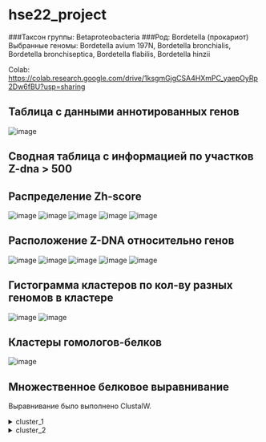 # hse22_project
###Таксон группы: Betaproteobacteria
###Род: Bordetella (прокариот)
Выбранные геномы:
Bordetella avium 197N,
Bordetella bronchialis,
Bordetella bronchiseptica,
Bordetella flabilis,
Bordetella hinzii

Colab: https://colab.research.google.com/drive/1ksgmGjgCSA4HXmPC_yaepOyRp2Dw6fBU?usp=sharing
## Таблица с данными аннотированных генов
![image](https://user-images.githubusercontent.com/55449081/173464410-c0f2b94b-4b26-4b6b-9d1c-0b1208014822.png)

## Сводная таблица с информацией по участков Z-dna > 500

## Распределение Zh-score
![image](https://user-images.githubusercontent.com/55449081/173464463-411123a9-2dc4-45e1-beef-40828097fc8e.png)
![image](https://user-images.githubusercontent.com/55449081/173464477-06962e0c-e13b-43b1-9651-0f25a001f9ed.png)
![image](https://user-images.githubusercontent.com/55449081/173464496-a63ee966-5b25-4d03-ac69-f2c3162ddffd.png)
![image](https://user-images.githubusercontent.com/55449081/173464505-79c8032c-61a1-44e9-a7a1-275397b1f927.png)
![image](https://user-images.githubusercontent.com/55449081/173464512-12dbcf2f-e085-4a6f-9ef5-b1453e63d506.png)

## Расположение Z-DNA относительно генов
![image](https://user-images.githubusercontent.com/55449081/173464642-38e4cbb8-ec3e-4694-b7f7-0edc8b50724e.png)
![image](https://user-images.githubusercontent.com/55449081/173464656-14d2a9fb-bc81-4b2e-9c58-7c7777f3d97e.png)
![image](https://user-images.githubusercontent.com/55449081/173464661-1f59b1db-e247-402e-9360-fb768b76f233.png)
![image](https://user-images.githubusercontent.com/55449081/173464669-4c7e2333-f36b-4d5c-a963-8af6b538dff7.png)
![image](https://user-images.githubusercontent.com/55449081/173464675-af671567-45ed-4eb8-a2b7-4f9cea5d1d94.png)

## Гистограмма кластеров по кол-ву разных геномов в кластере
![image](https://user-images.githubusercontent.com/55449081/173464760-b8c33aa2-3e93-4546-8a0b-afd4d7614311.png)
![image](https://user-images.githubusercontent.com/55449081/173464766-47672324-19eb-4434-a193-1a2895e1423a.png)

## Кластеры гомологов-белков
![image](https://user-images.githubusercontent.com/55449081/173464944-34619e70-0d8d-42ed-be17-a825a7e49f2b.png)

## Множественное белковое выравнивание

Выравнивание было выполнено ClustalW.


<details>
  <summary>cluster_1</summary>
    
  ```  
CLUSTAL 2.1 multiple sequence alignment


WP_012416019.1      MPHYRSRTSTHGRNMAGARALWRATGMKDGDFGKPIIAVVNSFTQFVPGHVHLKDLGALV
WP_029578004.1      MPHYRSRTSTHGRNMAGARALWRATGMKDGDFGKPIIAVVNSFTQFVPGHVHLKDLGALV
WP_033451559.1      MPHYRSRTSTHGRNMAGARALWRATGMKDGDFGKPIIAVVNSFTQFVPGHVHLRDLGALV
WP_066653281.1      MPQYRSRTSTHGRNMAGARALWRATGMKDGDFGKPIIAVVNSFTQFVPGHVHLRDLGALV
WP_066343688.1      MPQYRSRTSTHGRNMAGARALWRATGMKDGDFGKPIVAVVNSFTQFVPGHVHLRDLGALV
                    **:*********************************:****************:******

WP_012416019.1      ASQIEAAGGVAKEFNTIAVDDGIAMGHGGMLYSLPSRELIADSVEYMVNAHCADAMVCIS
WP_029578004.1      AGQIEAAGGVAKEFNTIAVDDGIAMGHGGMLYSLPSRELIADSVEYMVNAHCADAMVCIS
WP_033451559.1      ASEIEAAGGVAKEFNTIAVDDGIAMGHGGMLYSLPSRELIADSVEYMVNAHCADAMVCIS
WP_066653281.1      AGEIEAAGGIAKEFNTIAVDDGIAMGHDGMLYSLPSRELIADSVEYMVNAHCADAMVCIS
WP_066343688.1      AREIEAAGAIAKEFNTIAVDDGIAMGHDGMLYSLPSRELIADSVEYMVNAHCADAMVCIS
                    * :*****.:*****************.********************************

WP_012416019.1      NCDKITPGMLMAAMRLNIPVVFVSGGPMEAGKVVSPTDGKVI-KLDLVDAMIKAADPNVS
WP_029578004.1      NCDKITPGMLMAAMRLNIPVVFVSGGPMEAGKVISPTDGKVIAKLDLVDAMIKAADPNVS
WP_033451559.1      NCDKITPGMLMAAMRLNIPVVFVSGGPMEAGKITSPVDGKVIAKLDLVDAMIKAADPNVS
WP_066653281.1      NCDKITPGMLMAAMRLNIPVVFVSGGPMEAGKIKSPTDGKVLAKIDLIDAMIKAADPAMS
WP_066343688.1      NCDKITPGMLMAAMRLNIPVVFVSGGPMEAGKIKSPTDGKVLAKIDLIDAMIKAADPKMS
                    ********************************: **.****: *:**:********* :*

WP_012416019.1      DAEAEQVERSACPTCGSCSGMFTANSMNCLTEAIGLALPGNGTIVATHAWRRGLFEQAGR
WP_029578004.1      DAEAEQVERSACPTCGSCSGMFTANSMNCLTEAIGLALPGNGTIVATHAWRRGLFEQAGR
WP_033451559.1      DAEAEEVERSACPTCGSCSGMFTANSMNCLTEAIGLALPGNGTIVATHAWRKGLFEQAGR
WP_066653281.1      DADVAEYERSACPTCGSCSGMFTANSMNCLTEALGLALPGNGTIVATHAWRKGLFEQAGR
WP_066343688.1      DADVAEYERSACPTCGSCSGMFTANSMNCLTEALGLALPGNGTIVATHAWRKGLFEEAGR
                    **:. : **************************:*****************:****:***

WP_012416019.1      LVVDLCRRYYEQDDASVLPRSIATKAAFENAMSLDVAMGGSTNTVLHLLAAAQEAGVDFT
WP_029578004.1      LIVDLCRRYYEQDDSSVLPRSIATKAAFENAMSLDVAMGGSTNTVLHLLAAAQEAGVDFT
WP_033451559.1      LVVELCRRYYEQDDASVLPRSIATKSAFENAMTLDVAMGGSTNTVLHLLAAAQEAGVDFT
WP_066653281.1      LVVDLCRRYYEQDDASVLPRNIATKAAFQNAMTLDVAMGGSTNTVLHLLAAVQEAGVDFT
WP_066343688.1      LVVELCRRYYEQDDASVLPRNIATKAAFENAMTLDVAMGGSTNTVLHLLAAVQEAGVDFT
                    *:*:**********:*****.****:**:***:******************.********

WP_012416019.1      MADIDRISRKVPCLCKAAPATDKYHIEDVHRAGGILGILGELGRANLLDLSCGNVHSGTL
WP_029578004.1      MADIDRISRKVPCLCKAAPATDKYHIEDVHRAGGILGILGELARADLLDLSCGNVHSGTL
WP_033451559.1      MSDIDRISRRVPCLCKAAPATDKYHIEDVHRAGGILGILGELGRADLLDLSCGNVHSGTL
WP_066653281.1      MADIDRISRRVPCLCKAAPATDKYHIEDVHRAGGVIGILGELARAGLLDLSTGNVHSGTL
WP_066343688.1      MADIDRISRRTPCLCKAAPATDKYHIEDVHRAGGVIGILGELARGGLLDLSVGNVHSGTL
                    *:*******:.***********************::******.*..***** ********

WP_012416019.1      GQAIAQWDVAGGAGEAAQTFYRAAPGGVPTTVAFSQDKTFLTLDLDRKAGCIRSKEHAYS
WP_029578004.1      GKAIAQWDVAGGAGEDAQKFYRAAPGGVPTTVAFSQDKTFLTLDMDRKTGCIRSKENAYS
WP_033451559.1      GEAINQWDINGGAGEAAQKFFRAAPGGIPTTVAFSQDATFLTLDMDRQTGCIRDKAHAYS
WP_066653281.1      GKALEQWDVNGGAGEAAQKFYRAAPGGVPTQVAFSQDQTYLTLDLDRANGCIRDLEHAYS
WP_066343688.1      GKALEKWDIAGGAGEQARKFYRAAPGGVPTQVAFSQDATYLTLDLDRSNGGIRDMAHAYS
                    *:*: :**: ***** *:.*:******:** ****** *:****:**  * **.  :***

WP_012416019.1      QDGGLAVLYGNLAEKGCIVKTAGVDESQWVFTGRARVFESQEDAVEGILGDKVEAGDVVI
WP_029578004.1      KDGGLAVLYGNLAEKGCIVKTAGVDESQWVFTGRARVFESQEDAVEGILGDKVVDGDVVI
WP_033451559.1      QDGGLAVLYGNLAEKGCIVKTAGVDESQWVFTGRARVFESQEDAVEGILGDRVQAGDVVI
WP_066653281.1      KDGGLAVLYGNLAEKGCIVKTAGVDESQLTFQGRARVFESQDQAVEAILADKIVPGDVVV
WP_066343688.1      KDGGLAVLYGNLAEKGCIVKTAGVDESQLVFKGRARVFESQDAAVEAILGDKVVAGDVVV
                    :*************************** .* *********: ***.**.*::  ****:

WP_012416019.1      IRYEGPKGGPGMQEMLYPTSYLKSKGLGKTCALFTDGRFSGGSSGLVIGHASPEAAEGGA
WP_029578004.1      IRYEGPKGGPGMQEMLYPTSYLKSKGLGKTCALFTDGRFSGGSSGLVIGHASPEAAEGGT
WP_033451559.1      IRYEGPKGGPGMQEMLYPTSYLKSKGLGKTCALFTDGRFSGGSSGLVIGHASPEAAEGGT
WP_066653281.1      IRYEGPKGGPGMQEMLYPTSYLKSKGLGKSCALFTDGRFSGGSSGLVIGHASPEAAEQGT
WP_066343688.1      IRYEGPKGGPGMQEMLYPTSYLKSKGLGKSCALFTDGRFSGGSSGLVIGHASPEAAERGA
                    *****************************:*************************** *:

WP_012416019.1      IGLVEDGDVIEIDIPKRRMHLAVDDAELARRRAAMDARGDKAWQPLDRERVVSLALQAYA
WP_029578004.1      IGLVEDGDVIEIDIPNRRMHLAVEDNELARRRAAMEARGEQAWKPVDRQRVVSLALQAYA
WP_033451559.1      IGLVEEGDTIEIDIPNRRIHLAVGDTVLAERRAAMQARGEQAWQPVDRERAVSQALRAYA
WP_066653281.1      IGLVRDGDAIQIDIPNRRIHLEVSATELAARRQEMESRGDRAWKPVDRQRVVSQALQAYA
WP_066343688.1      IGLVRDGDGIHIDIPNRRINLEVSEADLAARRQEMESRGDKAWKPGDRQRVVSQALQAYA
                    ****.:** *.****:**::* *    ** **  *::**::**:* **:*.** **:***

WP_012416019.1      ALATSADRGAVRDLSQIKR-
WP_029578004.1      ALATSADRGAVRDLSQLKR-
WP_033451559.1      ALATSADRGAVRDLSQLKR-
WP_066653281.1      ALATSADRGAVRDVSQLTRR
WP_066343688.1      ALATSADRGAVRDVSQLTRR
                    *************:**:.* 

  ```
</details> 

<details>
  <summary>cluster_2</summary>
    
  ```  
  
 CLUSTAL 2.1 multiple sequence alignment


WP_012418301.1      ------------MTETAN-RRSRLVLGNWKMHGSLAENASLLAALRAADPALHCEIGVCV
WP_142175291.1      ------------MTENAATRRTRLVLGNWKMHGSLAENASLLAALRAADPASHCEIGVCV
WP_003813996.1      ------------MTTAEN--RARLVLGNWKMHGNLAENAALLAELRAADAAAHCEMGVCV
WP_066655442.1      MQGTQSGTRGATASAAQDGARARLVLGNWKMHGSLNDNAALLTALRAGAGAATCEIGVCV
WP_066359364.1      ------------------------------MHGSLAENAALLDALRARAGAGTCQIGVCV
                                                  ***.* :**:**  ***   *  *::****

WP_012418301.1      PFPYLAQASAALSGSAISWGAQDVSAQAKGAFTGEVSASMLKDFGSRWALAGHSERRTLH
WP_142175291.1      PFPYLAQASAELSGSAIGWGAQDVSAQAKGAFTGEVSAAMLKEFGCRWALAGHSERRSLH
WP_003813996.1      PFPYLAQTAAALQGSAIGWGAQDVSAHAKGAYTGEVAAPMLAEFGCRWVLVGHSERRTLH
WP_066655442.1      PFPYLAQVEVLLKGSAVSWGAQDISVHDKGAYTGEVSGAMLNDFGCRWALAGHSERRAMH
WP_066359364.1      PFPYLAQAQALLDGSAVSWGAQDISVHDKGAYTGEVSAAMLKDFGCRWALAGHSERRAMH
                    *******. . *.***:.*****:*.: ***:****:..** :**.**.*.******::*

WP_012418301.1      GETDQEVADKARAALAAGLRPVVCVGESLAEREAGQTLAIIERQLAPVLALGREAVAGMV
WP_142175291.1      GETDQQVADKARAALAAGLVPVVCVGESLAEREAGQTLAIIERQLAPVLALGREAVAGMV
WP_003813996.1      AESDQLVADKARAALEAGLTPVVCVGESLQEREGGNTLGVIERQLEPVLALGRDALVRMV
WP_066655442.1      AESDVLVAEKAKAALAVGLTPVVCVGETLAEREGGNTLGVIERQLEPVLDLGAEALGRMV
WP_066359364.1      GETDELVAQKARTALAAGLTPVVCVGETLAEREGGNTLGVIERQLEPILALGAQSLNHLV
                    .*:*  **:**::** .** *******:* ***.*:**.:***** *:* ** :::  :*

WP_012418301.1      LAYEPVWAIGTGLSATPEQAQEVHAAIRAALAGLGATQVQVLYGGSVKAANAASLFAMAD
WP_142175291.1      LAYEPVWAIGTGLSATPEQAQEVHAAIRAALVKLGAGQIQVLYGGSVKAANAASLFAMAD
WP_003813996.1      LAYEPVWAIGTGRTASPEQAQEVHSAIRVALDGLQASQVRVLYGGSVKGANAASLFAMPD
WP_066655442.1      LAYEPVWAIGTGRTATPEQAQEVHSAIRVALRGLGVPQVRVLYGGSVKAANAATLFAMPD
WP_066359364.1      LAYEPVWAIGTGRTATPEQAQEVHGAIRVALRGLGVPQVRILYGGSVKAANAAELFAMPD
                    ************ :*:********.***.**  * . *:::*******.**** ****.*

WP_012418301.1      IDGALVGGASLVAEEFLRIAAN
WP_142175291.1      IDGALVGGASLVAEEFLRIAAN
WP_003813996.1      IDGGLVGGASLVAEEFLRIAAA
WP_066655442.1      IDGALVGGASLVADEFLRIAAI
WP_066359364.1      IDGALVGGASLVADEFLRIAAI
                    ***.*********:******* 
  
<details>
  <summary>cluster_3</summary>
    
  ```    
  
CLUSTAL 2.1 multiple sequence alignment


WP_012417221.1      MNTS-CLNIDLHCHSTMSDGMLPPADVARRAHANGVDVWALTDHDEVSGVAQARAAAAEL
WP_029580560.1      MDSA-RLNIDLHCHSTVSDGMLPPAEVARRARANGVDVWALTDHDEVGGLDEARAAAAEV
WP_003812407.1      MNIA-APNVDLHCHSTVSDGSMPPAAVARRAHANGVDVWALTDHDEIGGVAEAAQAAAGL
WP_066665243.1      MPIPRYSNVDLHCHSTVSDGVLSPADVAARARANGVDVWALTDHDEVSGLAEAAAAAADV
WP_066351773.1      MPTTPARNVDLHCHSTVSDGVLSPRDVALRARANGVDVWALTDHDEVGGLAEAAEAAREA
                    *  .   *:*******:*** :.*  ** **:**************:.*: :*  **   

WP_012417221.1      GMRFITGAEISVTWAGQTVHIVGLHFDDSNPALVEGLRKTRAGRAGRARQIGERLASLGM
WP_029580560.1      GLRYFTGAEISVTWAGQTVHIVGLCFDDKDRTLVEGLRKTRAGRAGRALRIGERLAALGM
WP_003812407.1      GMRFVAGVEISVTWAGLTVHIVGLRVDPANEALVQGLRDTRAGRAARAVQIGERLAGLGM
WP_066665243.1      GLRFVTGVEISVTWAAQTVHIVGLGFDAEHAVLREGLRRTRAGRADRARRIGERLADMGM
WP_066351773.1      GLRFVTGVEISVTWAGQTVHIVGLGFDPQHQGLREGLRRTRAGRADRARKIGENLAAMGM
                    *:*:.:*.*******. ******* .*  .  * :*** ****** ** :***.** :**

WP_012417221.1      PGAYEGALPFAGNPELISRTHFARYLVEAGYCPDVQTVFNTYLGDNCPGHVPMQWARLAD
WP_029580560.1      PGAYEGALPFAGNPELISRTHFARYLVEAGYCPDVQTVFNKYLGDDCPGHEPMQWATLAE
WP_003812407.1      PGAYEGALPFAGNPELISRTHFARFLVEAGYCPDVQTVFNKYLGDDCPGHVPMQWASLAE
WP_066665243.1      PGAFEGALPFAGNPELISRTHFARYLVEAGFCPDVQTVFTKYLGDDRPGQVAIQWATLAE
WP_066351773.1      PGAFEGALPFAGNPELISRTHFARYLVEAGFCPDVQTVFNKYLGDDCPGQVAIQWATLPE
                    ***:********************:*****:********..****: **: .:*** *.:

WP_012417221.1      AVGWIRGAGGRAVIAHPGRYKYTALQFAALFDEFLQLGGEGIEVVTGSHTKHEAVHYAGV
WP_029580560.1      AVGWIRGAGGRAVIAHPGRYKYTPLQFAALFDEFLQLGGEGIEVVTGSHTAQEAVHYAGV
WP_003812407.1      AVGWIRGAGGCAVIAHPGRYKYSPMQFDALYDEFLQLGGTGIEVVTGSHTSEEARRYAEV
WP_066665243.1      AVGWIHEAGGRAVIAHPGRYKYTRIQFSALFDEFKALGGEGIEVTTGSHTSEECRRYADV
WP_066351773.1      AVGWIHDAGGRAVVAHPGRYKYTPLQFTALFDEFQALGGEGVEVTTGSHTSDECRHYALV
                    *****: *** **:********: :** **:***  *** *:**.***** .*. :** *

WP_012417221.1      ARRYGFLASRGSDFHSMGESRVDLGCLPPLPEDLKPVWHDWV
WP_029580560.1      ARRYGFLASRGSDFHSAGESKADLGRLPPLPDDLKPVWHDWL
WP_003812407.1      ARRHGFLASRGSDFHSPTESRVDLGRLPPLPPDLKPVWHDWF
WP_066665243.1      AREHGFLASRGSDFHSPSESRVDLGRLPPLPADLRPVWHDWF
WP_066351773.1      ARERSLLASRGSDFHSPHESRVDLGRLPPLPADLKPVWHDWF
                    **. .:**********  **:.*** ***** **:******.


  ```
</details> 


<details>
  <summary>cluster_4</summary>
    
  ```  
CLUSTAL 2.1 multiple sequence alignment


WP_012415876.1      ----MAIDNRLLPNTLAAQAAALPSAWSQALAAPGVAQALDHIINHVEARLAAGATVYPA
WP_029579829.1      ----MAIDNRLLPHALAAQVAGLPAEWAQVLAAPRVALALDGVIRHVEARLAEGATIYPA
WP_003807216.1      ----MPNDNRLAPAALAAQAAALPAAWRHVLEQPAVARAFASVLGHVEQRLAEGAVVYPA
WP_066663680.1      MPLALPANNCLS-TPLAELANRLPPAWSAALREPSCARALADICAHVDQRVGAGVTVYPH
WP_066672232.1      ----MDNQNRLR-TPLSVLVSQLPEDWAPALAAPAAARALPELCGHVDGRVDAGATVYPC
                        :  :* *   .*:  .  **  *  .*  *  * *:  :  **: *:  *..:** 

WP_012415876.1      TPLRALSSLAPSEVRVVILGQDPYHGPGQAQGLAFSVPDDCKCPPSLRNIFKEIGRDYAL
WP_029579829.1      TPLRALSALAPSEVRVVILGQDPYHGPGQAQGLAFSVPDDCKCPPSLRNIFKEIGRDYAL
WP_003807216.1      TPFRALDQLAPADVRVVILGQDPYHGPGQAQGLAFSVPDDCKCPPSLRNIFNEIAVDYPR
WP_066663680.1      APFRALEMLAPQDVRVVILGQDPYHGPGQAQGLAFSVPDDCKRPPSLRNIFKEIAAEYPE
WP_066672232.1      TPFRALEMLQPRDVKVVILGQDPYHGPGQAQGLAFSVPDSCKRPPSLRNIFKEIAAEYPD
                    :*:***. * * :*:************************.** ********:**. :*. 

WP_012415876.1      DGKPG-HDLTPWVKQGVLLLNTALTVEDGQPASHAKRGWETVTDALFTQVAQDPTPKVFL
WP_029579829.1      SGTPG-HDLSPWVEQGVLLLNTSLTVEDGQPGSHAKKGWETVTDAIFARVAQDPAPKAFL
WP_003807216.1      PTR---HDLSAWTRQGVLLLNTSLTVEDGQPGSHAKRGWETVTDALIAEVARDPSPKVFL
WP_066663680.1      LGVPAGNDLTPWVRQGVLLLNTSLTVEDGQPASHARRGWEVVTDALIGLAARQPQPKVFM
WP_066672232.1      KGIPAGNDLTPWVRQGVLLLNTSLTVEDGQPGSHARRGWEAITDALIALVARQPQPKVFM
                          :**:.*..********:********.***::***.:***::  .*::* **.*:

WP_012415876.1      LWGAHAQAKAALLPPGHAHLVLSANHPSPLSATRAPTPFIGCGHFRLTNEWLEKQGQTLI
WP_029579829.1      LWGAHAQAKTALLPPGHPHLVLTANHPSPLSATRPPAPFIGCGHFRLTNDWLAKQGQTLI
WP_003807216.1      LWGAHAQAKQALVPADAGHLVLAANHPSPLSARRPPVPFVGCGHFRQTNAWLQQRGQKPV
WP_066663680.1      LWGAHAQSKRTLLPDNDTTLVLMANHPSPLSASRPPVPFLGCGHFRQANDWLLAHGQNVV
WP_066672232.1      LWGAHAQSKRPLLPDDGNTLVLMANHPSPLSASRPPQPFLGCGHFRLANDWLLTHGQEIV
                    *******:* .*:* .   *** ********* *.* **:****** :* **  :**  :

WP_012415876.1      DWTATFKKIPAQAEFRL
WP_029579829.1      DWTRTFKKNPHQAEFRL
WP_003807216.1      DWSGEQNNASRQGEFAL
WP_066663680.1      DWGLPDKKLAQQGEFRL
WP_066672232.1      DWGLPQKTLASQQEFRL
                    **    :. . * ** *
  ```
</details> 


<details>
  <summary>cluster_5</summary>
    
  ```  
CLUSTAL 2.1 multiple sequence alignment


WP_012418714.1      MLP--ALPTPTRFALRALNTLLDREAWARERLARHGGKTVRFALNGFGLSLTIDNEGRVQ
WP_029580073.1      MLPFPVLPTPARVALRVLNTLLDREAWARERLVRHSGKTLRFALGGFGAALTIDSEGRLQ
WP_003815107.1      MLPFAALPTLPRIAARALNALLERESWARDRLARHAGKTVRFALGGLALSLTIDSEGRVQ
WP_066663254.1      MLPIPALPDPTRLPVRALNALLRREDWARARLARHGGKTVRLAAGAFKLSLTIDSEGYTD
WP_066672109.1      MLAIPALPDPGRAAVRALNALLRREDWARARLARHAGKTVRLAGGALKLSLTIDSEGYTD
                    **.  .**   * . *.**:** ** *** **.**.***:*:* ..:  :****.**  :

WP_012418714.1      ESDPAIVPDVTLSALPERLSLLQFLP------------------------GSPKP---DM
WP_029580073.1      EADPAIVPDVTLSAVPERFSLLRLLP------------------------GSPRP---DL
WP_003815107.1      EADSAVVPNVTLSAA-ESFSLARLLP------------------------GDGRA---DF
WP_066663254.1      IADRAIVPDVTLTVDPARFSVVRLLR-----GPG-------DGALQSDPAATARARADAI
WP_066672109.1      LADPAVVPDVTLTADPSRFRLARLFQAGAENGPAGVARPGMDDREGSDPAASARARAEAI
                     :* *:**:***:.    : : :::                         .  :.    :

WP_012418714.1      AEVTHISGDAALAQVVADLARDLRWDAQDDLARVIGDIPALRLTAGLQAFLRGTREAARR
WP_029580073.1      AEVTHISGDAALAQVVADLARDLRWDVEDDLARVVGDIPALRLISGAKAVLQGSRQAAGR
WP_003815107.1      ADLTHISGDAALAQVVADLARDLRWDAEDELARVVGDIPAARLLGGVRALAGGAREAGGR
WP_066663254.1      ADMTHISGDAGLAQVVAELAAQLRWDAEDDMARLIGDIPAMRLAGGARALSAGLRNAASR
WP_066672109.1      ADMTHIAGDAGLAQVVAELAAQLRWDVEDDLARWLGDIPAARLVAGARAVSAGLRGAAAR
                    *::***:***.******:** :****.:*::** :***** ** .* :*.  * * *. *

WP_012418714.1      MAGNTAEYLAEESRVLAGRPVFEQWRLDLTELQQDTDRLARSIGALQSRLAALPLRGNRS
WP_029580073.1      LAGNAAEYLAEESGMLAGRPALEQWRLDQADLERETQRLAHSVAALQARLAGLAPGGARS
WP_003815107.1      LARNVSEYLAEESAVLVGRPQWEQWRLDLARFGADSDALARSAAALEARLARLDARRGA-
WP_066663254.1      LGSNLAEYLSQEQPVLTARPSMEAWHEGVAQAQASIEALHARATALQARVGRLGAGRGAA
WP_066672109.1      LGGNLAEYLSQERPILAPRTLMGNWADDIARANAALDAAHARATALQARLARVQD-RQDA
                    :. * :***::*  :*. *.    *  . :      :       **::*:. :       

WP_012418714.1      --------
WP_029580073.1      --------
WP_003815107.1      --------
WP_066663254.1      SYRGKGGT
WP_066672109.1      AARGNGGA


  ```
</details> 


<details>
  <summary>cluster_6</summary>
    
  ```  
CLUSTAL 2.1 multiple sequence alignment


WP_012416544.1      MAHRHSPVINRQVRIELLRARAAIEREALAQNIAEAGHALEPSNLIKSLLPRFSKGQTSQ
WP_029579467.1      MAHRQSPAVERQVRIELLRARAAIERESLAQSIAEAGQALEPANLVRGLLPRLTQGGATQ
WP_003809434.1      MA-RHSASVDRMVRLELLRARAALEREALAQGIVEAGRTLTPGNMVKSIWPSLGKANTSR
WP_066662303.1      MS-KISPAVDRQVRIELLRARAAVEREALVHGMTDLTQSLSPRHLVKSLMPRMGVGNSSK
WP_066345025.1      MS-KMSPEVDRQVRIELLRARAAVEREALVHNVAGLTASLSPSHLVKGLVPRLSAGNMPM
                    *: : *. ::* **:********:***:*.:.:.    :* * ::::.: * :  .  . 

WP_012416544.1      WLVQAYNLARRYPFVSSAASALFMR-GGKRLGFLRWAGIGLAGWQLFRTWKAEQKSDES-
WP_029579467.1      WMWQAYRLARRYPIVSSAASALFMG-GGKRLGMLRWAGLGLVGWQLLRAWLKPDDRGQA-
WP_003809434.1      LFWQAFALVRRYPFVSSTLSAMVMGRGARRSGLLKLAGVALVGWQAYRIWQSAREERQAD
WP_066662303.1      LAWQAFSMVRRYPVIMSTVSAVFLR--GKRSRLLKLATAATVGWQVYRGWRARHDADA--
WP_066345025.1      MAWQAFSVVRRYPVIMSTLSAIFLR--GKRSRLLKLATAGAVGWQVYRGWRARQASDAAT
                       **: :.****.: *: **:.:   .:*  :*: *  . .***  * *          

WP_012416544.1      ----------------
WP_029579467.1      ----------------
WP_003809434.1      ----------------
WP_066662303.1      ---TSPVGPTSHQPYP
WP_066345025.1      QAVTNPVPPTSRPLSF

  ```
</details> 


<details>
  <summary>cluster_7</summary>
    
  ```  
CLUSTAL 2.1 multiple sequence alignment


WP_012417834.1      MQVILLEKVSNLGNLGEVVRVRDGYARNFLIPQKKARRATDAALKEFEARRVELEKIQAE
WP_029579689.1      MQVILLEKVVNLGNLGEVVRVRDGYARNFLIPQKKARRATEAALQEFEARRAELEKAQAE
WP_003813092.1      MQIILLEKVANLGNLGEVVRVRDGYARNFLIPQKKARRATDAALKEFEARRAELEKVQAE
WP_066656299.1      MEVILLEKVPGKGNLGDIVRVRDGHARNWLIPQKMARRATAAAKQEFEARRAELEKIQAE
WP_066352661.1      MEVILLEKVPGKGNLGDKVRVRDGYARNYLIPQKMAQRVTPKVLEAFEARRAELEKAQAE
                    *::****** . ****: ******:***:***** *:*.*  . : *****.**** ***

WP_012417834.1      KLAAAQALGERLNGYQLKVAQKAGVDGRLFGSVTNADIAEGLRTAGFEGVEKSQVRLPNG
WP_029579689.1      KLAVAQALGERLNGYQLKIVQKAGVDGRLFGSVTNADIAEGLRAAGFEGVEKGQVRLPNG
WP_003813092.1      KLAAAQALAERLNGFQLKISQKAGVDGRLFGSVTNADVAEGLRKAGFEAVEKSQVRMPNG
WP_066656299.1      KLAAAQSVGERLSGQQVKILQKAGVDGRLFGSVTSADIVEALRKAGFDTVEKAQVRLPAG
WP_066352661.1      KLAAAQSVGERLNGQQVKIQQKAGVDGRLFGSVTSADIMEALHKAGFESVEKSNVRLPAG
                    ***.**::.***.* *:*: **************.**: *.*: ***: ***.:**:* *

WP_012417834.1      QLKTVGEFPIQVGLHADVLVDVTVLVEGEMN
WP_029579689.1      QLKAVGEYPVQVALHADVLVDVTILVEGEMN
WP_003813092.1      QIKAVGEYPVQAVLHADVVADVVVLVEGEMA
WP_066656299.1      PLKAVGEYSVQVALHADVVTDVTIVIEGDIA
WP_066352661.1      PLKAVGEYPVQVGLHADVVAEITVVVEGDIA
                     :*:***:.:*. *****:.::.:::**:: 
                                    

  ```
</details> 


<details>
  <summary>cluster_8</summary>
    
  ```  
CLUSTAL 2.1 multiple sequence alignment


WP_012416172.1      MIKLRAVLRHVLVWWLPGLAMLAALAASFVLWLVATQNGSRLLLTSAVQLLDGQIENIEG
WP_142175477.1      MTKLRAVLRHLLIWWLPGLAMLAALAASFVFWLVASHNGSRLLVSSAVQLLGGEVENIEG
WP_126622022.1      MSKIWGVVRHILVWWVPGVAMLAALACGFVFWTVASQNGTRLLLDTVARQLDGEIAGVRG
WP_066653772.1      MKVLRGLIRNVLVWWLPTLLLVFAVAAGAAGWVFATQAGARWLVQTAVAQLDGRVQAVQG
WP_066667941.1      MKILARLLRDVVVWWLPTLLLFLCAVGAGAAWLAGTQAGAQWLARNALPQAGARAQDVTG
                    *  :  ::*.:::**:* : :. . . . . *  .:: *:: *  ..    ...   : *

WP_012416172.1      SVLRGLRIGKLDVTVAATQVRADDLGLDVDWRALGQGRAHVRALTAANLAIGLPPSEEAG
WP_142175477.1      SVLLGLRLGRLDVTVAGTRIEAGNLWLDVDWSELGHRRAHVRALTADRLAVGLPPPGPDG
WP_126622022.1      SVLRGLRVDRIRLSVADVDVAVDDLRLDVAWRALGQRLLHVRELAATRVEVGLHTP----
WP_066653772.1      SLWRGLRVGRLSIDVSGVAVAATDLAVQLAWPDLLQRRLRVSDLSVADLAVVVGPTDPRT
WP_066667941.1      SVWRGLRFGHLSVDTDGVSVDARDLALTVQWAELLQRRLRVRDLSAASLTVDIADTPADA
                    *:  ***..:: : .  . : . :* : : *  * :   :*  *:.  : : :  .    

WP_012416172.1      AKPPQESGLPESLSLPVSIDVDRLAVGRFSLTQAGKPLPVALSDIVLALHVQRDKAARLA
WP_142175477.1      QADGEAGGLPESLSLPVSIDVDRLAVGEFALRRGGQPLPVGLHDIALALHVQREAAARLE
WP_126622022.1      ATPPPDSDEPFALRLPVELALDRLSLGEFVLRQDGEPLPVSAGELQASLAAGR-HGARLT
WP_066653772.1      ETPAPAGTPP---SLPLDIVVERLAVGTFALHRDGQPLPVALSGLQAAGSVTA-GGARLR
WP_066667941.1      TPAEASGGPP---SIPLDIVVEHLAVDEFSLRLNGEPLPVAVGGLQAALRAGA-GGAEVR
                          .  *    :*:.: :::*::. * *   *:****.   :  :  .    .*.: 

WP_012416172.1      VESLRVDHDEGQLRLNGVLDLHELAAPWPLSAQIEARAAATRPDSTLCVEWD--HAGRKR
WP_142175477.1      IQSLRVDHPQARLRLNGLLDVRRLAAPWPLSARLQARLAAARSDASVCAELGGVKPAQQR
WP_126622022.1      LDSLRVTHAVGTLRAQGRLDVASLAQPWPLTASLDLQAQGSGPESPLCLAPLLDARDKTA
WP_066653772.1      IDALHAAHAVADADLRGEATLKQLAAPWPLDANVHVSIRGTTPESPVCVGRFVTAAAPAP
WP_066667941.1      IDALDLKHDWGDARLKGQAELKRLAAPWPLNARLHVTAQGQGADSPLCVGRLVGDLAKGK
                    :::*   *  .    .*   :  ** **** * :.    .  .::.:*            

WP_012416172.1      EEAAAKAGELGAYLMTQPQAQHQAAALLG---RDAVIDDTGRQRWLETLDQMCPVTVSVR
WP_142175477.1      EQEAARAGEQGAYLVTRPEVAESAASTLGGQAPDAGEAALRRERWREAVGQLCPIALSAQ
WP_126622022.1      KDKAATDKGKDKGKDKGKDKGKDKGKDKG---KDKGKDDAGEK--PDEPADPCGLALQVQ
WP_066653772.1      SPSASHRGAATTPAAAASNRQAGAA-----------------PAAASDSADPCHVDADLR
WP_066667941.1      S----------APSAAGS---------------------------PAHPVDPCLIEADVQ
                    .                                                 : * :  . :

WP_012416172.1      AQGSMDQLALTLKGDGGGIAIDAQAALAPLAAFPLRGARVDIKRDDGSGLSATLDWQTAE
WP_142175477.1      AEGSLDRLAVTLQGSGAGLQLDAQAGLAPMAGFPLRDARLDLKRDDGSGLGAVLDWQGAG
WP_126622022.1      AQGTLEQLEAELTGAGQGLALEARAGLLPQAPFPLRTASLKLTREDKSSLAATLDWQPQP
WP_066653772.1      LDGSLDAMDADLQAQGAGAALVAHAELTPQGRIPLRRATLALELADRTSAGLALEVARDD
WP_066667941.1      ADGSLDAMAATLAAQGAGAHLAAKADLAPQAAMPLRAADASLRLADGTSASVSLAVARDD
                     :*::: :   * . * *  : *:* * * . :*** *   :   * :. .  *      

WP_012416172.1      QAGAPDHVKAELRADRLDLRRLVGDRLPQALLSAQAEVQAEVLNLSELLSASVRLNIAPD
WP_142175477.1      QPGTPDRVQARVTADRLDLKRLLGDWLPPAILSAEAEIKAGVQDLSDLRSADVRLRVAPD
WP_126622022.1      GQPGRDRVVATFEAERLDLQRLAGEAIPPAMLSARGGLDAEVDDLSRLHRATLTLDVTKG
WP_066653772.1      AAAT-NRVQGKLTADRLDLGRLLAGLVPPAMLSTRASFDAEFTDRYVLRRAAVDLGVDKG
WP_066667941.1      AAGG-IRVRGKIAADRLDLARLSGNAIPPSVLSTGGGFDALLTDAYVLRDAGLDLSIGAG
                          :* . . *:**** ** .  :* ::**: . ..* . :   *  * : * :  .

WP_012416172.1      SRWNQQALSGAVKADLR----------AGGGALAPGLPAGWRLPMLDIDLTLGKNRILAQ
WP_142175477.1      SRWNKQPLAGALSFELRTE--------DGGAALAPGMPAGWRLPRLDLDVTLGKNRLRAQ
WP_126622022.1      SSWNRHPLAGKVAASVSALGDPPGAFATAAPAQPHALPGGLRVDQLDVDLQLGPNRVRAQ
WP_066653772.1      SLWNRKALDGTARARVVTSAE------PDPTADWPAALADIRIEDLAVDLRLGRNRVRAQ
WP_066667941.1      SRWNSQPLDGTARGRVMTAAN------EQPAADWTAALADVRVQGLAVDLRLGRNRLRAQ
                    * ** :.* *     :               *   .  .. *:  * :*: ** **: **

WP_012416172.1      GELQAQRARLMLDARAPELAAFWPDLPGGAVLKATLDGDAAHHRGKLDARYTPPGAQPKL
WP_142175477.1      GGLQEAQARLALDVQAPELAAFWPELPGGVMLKGEVDGQAGRHQGKVQARYLPPRSQPKR
WP_126622022.1      GKLDERAGALKLDAQAPRLDAFWPGIPGAASVKAALDGALARHRGRIEAAYTPADARARV
WP_066653772.1      GSIGPRNGEIALDAAAPELSAFWPGLGGAASLQGKLAGTPARHRVELRGAYTPPNERAGM
WP_066667941.1      GSIDPAGGAITVDAAAPQLASFWPGLEGAATLQAKLTGTPARHRVELRGGYTPARSRPGM
                    * :    . : :*. **.* :*** : *.. ::. : *  .:*: .: . * *.  :.  

WP_012416172.1      LGRAPVEARLAFDGGWAE------QDGQAGWRGKLTGLSAQSAGFTVAIPGAMALAYLP-
WP_142175477.1      LGSAPVEAQLAFDGGWGE------AEGLAGWRGRVSGLSVQSAGFTVAVPGVVALAYMPG
WP_126622022.1      LGRARAQAQLEFSGGWGAG--PAAEGAAAGWRGSVSRLTADSAGFALALERSVTLAYVPE
WP_066653772.1      LGRARMEASVLVEGGYGATAGAGSATQELGWRGTVDKLSASHAGFQLAVARPVKVAWMPH
WP_066667941.1      LGSAPMQASLDVSGGYGPGQGTDAASQLPGWRGTVSRVSFSHAGFDVALPRPVTVAWLPH
                    ** *  :* : ..**:.            **** :  :: . *** :*:   : :*::* 

WP_012416172.1      -DAPQWQWQVGAAQIQAVFPDKQSLVLSHAGSRGGPERWESAGRANNFVLRASMVRQLMQ
WP_142175477.1      AAAPAWQWQVGAAEIQARFPDKQRLSLSHGGSRGGPGRWETAGRAENFELRATMLRQLMA
WP_126622022.1      ALAPQWQWQVGATTLALTFPDKQRVALAHAASRGGAGRWETAGRADALVITAAMVRQILV
WP_066653772.1      ATAPRWQWDVGPARIELGLPGGDRAVLDHAGSRAGAGRWETAGRMDNLVLTPAVVRQVIR
WP_066667941.1      ARAPTWQWQVGPARIELGMPGGDRAVVDHQGSRGGDGRWETAGRMDDLVVTPALIRRIRR
                      ** ***:**.: :   :*. :   : * .**.*  ***:*** : : : .:::*::  

WP_012416172.1      ALEPEAG------AAAKVNAVTADVQRRIALDFSWDLKYDQALSGRVRLARRDGDLQIPG
WP_142175477.1      ALGQENKE----NPGGRVNAMVSDEQRRIALDVSWDLKYAGALSGRARLARRSGDLRMPG
WP_126622022.1      ALDPEAVARAERDSGSPVNAPVPAAQRRISLDASWDLKFAGALAGKVRVARRDGDLRIPG
WP_066653772.1      ALDPDAAAQGAQRRTARVNARVPASQRRIALDVSWELRFAGALSGRARVERRSGDLLIPG
WP_066667941.1      AVDPDAVAREAQARQSRVNARVAASQRRFGVDASWDLRYAGALTGKARLARRSGDLLVPG
                    *:  :          . *** ..  ***:.:* **:*::  **:*:.*: **.*** :**

WP_012416172.1      DPPIPLGLKTLQLDLSATPGGGNASRINAALALTTEHMGDVKATASTQLR-----GLTLP
WP_142175477.1      DPPIALGLKTLQLDLTASAGQGGASRLDAALDVDTEKMGRVKATATTQLK-----GLALE
WP_126622022.1      DPPIPLGLRTLVLEANATPTGGQASRLDARLDMATARMGAINGTASATLG-----GLALD
WP_066653772.1      DPPMPMGLRKLVLAVSATPVSAGGSRVEADLQLDTAKMGSLRGTGAAMLATTRDGGIGLA
WP_066667941.1      DPPMPLGLRDLVLDLNATATGGRNSRLDAALRVDTAAMGSLRATATAMLAATAAGGIGLA
                    ***:.:**: * *  .*:.  .  **::* * : *  ** :..*.:: *      *: * 

WP_012416172.1      PNQAIRAEVSADIADLAWVGLFVSDTLELGGSLRANVRADGSLGGAWKASGSIEGDKLRM
WP_142175477.1      PRQPVRADINADIADLAWLGLFVGDTLELGGSLRANARIDGSLAGGWQANGAIEGDKLRV
WP_126622022.1      PRQPIRVALDADVTDLAWLGLFVGDTLEVGGMLKANVRAQGSLDGKWNASGTVNGDKLRV
WP_066653772.1      PRQPLRVSLDADISDLQWVEIFTGDDMELGGALQANIQAQGLPGQPWQASGTVRGQKLRF
WP_066667941.1      PRQPVRASLNADIDDLKWVELFTGDSTEIGGALKASVQAQGMPGGDWTANGTVQGQKLRY
                    *.*.:*. :.**: ** *: :*..*  *:** *:*. : :*     * *.*::.*:*** 

WP_012416172.1      VRIDDGVRLMDGTLRARLDGDRVVLESLRFPAVLRVMPDEWRTKEWITTNPGAKGGYLEA
WP_142175477.1      VRIDDGVRMVDGTLRARLAGDRLVLDSLRFPAVLRVMPDEWRTKEWVTTNPEAKGGYAEA
WP_126622022.1      VRIDDGVRLIDGTLRARLQDDRVILDSLRFPASLRVMPAEWRTREWVSTNPDAKGGYLEA
WP_066653772.1      VRIDDGVRLLDGTLSARLQQDRLVIESLRFPATLRVLPTEARTREWVTRNPDARNGYVEA
WP_066667941.1      VRVDDGVRLVDGTLSARLREDRLIVESLRFPAILRVVPTEARTREWVTRDPDAKNGYIDA
                    **:*****::**** ***  **::::****** ***:* * **:**:: :* *:.** :*

WP_012416172.1      KGDWNLAESAGRVGVTLYRFPALQRSDRYAMVSGKVDIDAALPRVSIDGSITADAGWFSL
WP_142175477.1      RGEWGLTDMAGRIGVTLYRFPALQRSDRYAMVSGRVDIDIALPRINIDGEITADAGWVSL
WP_126622022.1      TGQWELSAARGQVRLQLHRFPALQRSDRYGMVSGVVTLDAALPRISINGDITADAGWVSL
WP_066653772.1      TGTWSLTDATGQAHITLHRFPVIQRADRFAMMSGRIDIDAALPRMTLRGDVRADAGWASI
WP_066667941.1      SGAWRLADAAGQVRIVLRRFPLIQRADRFAMVSGHVDIDAALPRISIHGDVKADAGWASL
                     * * *:   *:  : * *** :**:**:.*:** : :* ****:.: *.: ***** *:

WP_012416172.1      EILQGVPTLDDDVRVVHPGQ--SLKAGPPIQLSMDLKVDMGPRFYITGMGLDAGLVGSIQ
WP_142175477.1      EILQGVPSLDDDVRVVRPGD--DQKAGPPIQVGINLKVDMGPRFYITGMGLDAGLIGDLQ
WP_126622022.1      EILQGVPTLDDDVKVVRAGQKNAQGDGPPLQIDMNLKVDMGPRFYITGMGLDAGLLGSIQ
WP_066653772.1      EVLSEVPTLDGDVIVHRSGEE-EEAASTPLQTDMDLNVDLGPRFYLTGMGLDAALGGSIR
WP_066667941.1      DVLSEVPTLDGDVVVHRPGDE-DAAPSTPLQTDMDLNVDLGPRFYLTGMGLDAALGGSIR
                    ::*. **:**.** * :.*:      ..*:* .::*:**:*****:*******.* *.::

WP_012416172.1      ILMQDGRLSGIGALHTRDGGIEAYGQKLRLRRGTLTFQGRLDNPLLDIEALRTGKAVEAG
WP_142175477.1      IVMQGGRLTGMGALHTRAGGIEAYGQKLRLRRGTLTFQGRLDNPILDIEALRTGEAVEAG
WP_126622022.1      IRLQEGRLTGYGALRTRGGGIEAYGQKLRLRRGTLTFQGRLDNPLLDIEALRTGEQVEAG
WP_066653772.1      IRYAGGRLTGTGALHTRSGRIDAYGQRLQLRRGTVTFQGSLDNPLLDIEALRTGEQVEAG
WP_066667941.1      IRYVDNRLTGTGAVRTRAGRIDAYGQRLMLRRGSVTFQGPLDNPLLDIEALRTGEQVEAG
                    *    .**:* **::** * *:****:* ****::**** ****:*********: ****

WP_012416172.1      VRVAGTAQRPRIDLVSYPDVSDVEKLSWLVLGRGPDAGGGDTALLLSLGTSLLSGKGPPL
WP_142175477.1      VRVAGTAQRPRIDLVSYPDVSDVEKLSWLVLGRGPDAGGGDTALLLSIGTALLGG-GQPL
WP_126622022.1      VRVAGTAQRPRIDLVSYPDVSDVEKLSWLVLGRGPDASGGDTALLLSVGTALLGG-GQPF
WP_066653772.1      VRVSGTAQRPRIDLISYPDVSDVEKLSWLVLGRGPDSSGNDTALLVSVGTALLGN-GEPF
WP_066667941.1      VRVSGTAQRPRIDLISYPDVSDEEKLSWLVLGRAPDASGNDTALLVSLGTSLLGD-GEPF
                    ***:**********:******* **********.**:.*.*****:*:**:**.. * *:

WP_012416172.1      YKQFGLDDVSMRTGAIGSSGSVLPDRTVASSVNRDADADLATQFLVASKNFANGITLSVE
WP_142175477.1      YKQFGLDDVSVRTGAIGSSGSLLPDRTVASSVNRDADADLATQFLVASKNFANGITLSVE
WP_126622022.1      YKQFGLDDVSVRSGAIGSSGSLLPDRTVAAGVNRDSDADLATQFLVASKRFANGITLSVE
WP_066653772.1      YKQFGLDDVSVRNGAIGSTGSLLPDQTVAGSVNQDSTASLATQFLVASKNFSNGVTLSVE
WP_066667941.1      YKKFGLDDVTVRNGTLGSSNSLLPDQTVAGNVNQDASQTLATQFVVASKNLAQGITLSVE
                    **:******::*.*::**:.*:***:***..**:*:   *****:****.:::*:*****

WP_012416172.1      QAMSGSETVGRASYALAKGLSLDLKGGSVNGIELVYRWLGGQ
WP_142175477.1      QAMAGSETVGRASYRLARGLSLDLKGGSVNGIELVYRWLVGQ
WP_126622022.1      QALAGSETVGRASYRLARGLSLDLKAGSVNGIALVYRILLDD
WP_066653772.1      QALAGSETVGRLSYRLSRRWSVDLKGGSVNGLALVYRTFLGD
WP_066667941.1      QALAGSETVGRLSYRLSRRWSVDLKGGSVNGLELVYRTFLGD
                    **::******* ** *::  *:***.*****: **** : .:
  ```
</details> 


<details>
  <summary>cluster_9</summary>
    
  ```  
CLUSTAL 2.1 multiple sequence alignment


WP_066639044.1      MTLTLAHYLILGAILFAIGIFGIFLNRRNLIILLMSIELVLLAVNMNFVAFSSWSGDTAG
WP_066353466.1      MTLTLAHYLILGAILFAIGIFGIFLNRRNLIILLMSIELVLLAVNMNFVAFSSWSGDAAG
WP_003813920.1      MTLTLAHYLILGAILFAIGIFGIFLNRRNLIILLMSIELVLLAVNMNFVAFSSWFGDIAG
WP_029578773.1      MTITLAHYLILGAILFAIGIFGIFLNRRNLIILLMSIELVLLAVNMNFVAFSSWFGDTAG
WP_012416736.1      MTITLAHYLILGAILFAIGIFGIFLNRRNLIILLMSIELMLLAVNMNFVAFSSWFGDTAG
                    **:************************************:************** ** **

WP_066639044.1      QVFVFFILTVAAAEAAIGLAILVLLFRNLNTINVDELDRLKG
WP_066353466.1      QVFVFFILTVAAAEAAIGLAILVLLFRNLNTINVDELDRLKG
WP_003813920.1      QVFVFFILTVAAAEAAIGLAILVLLFRNLNTINVDELDRLKG
WP_029578773.1      QVFVFFILTVAAAEAAIGLAILVLLFRNLNTINVDELDRLKG
WP_012416736.1      QVFVFFILTVAAAEAAIGLAILVLLFRNLNTINVDDLDRLKG
                    ***********************************:******


  ```
</details> 


<details>
  <summary>cluster_10</summary>
    
  ```  
CLUSTAL 2.1 multiple sequence alignment


WP_012417410.1      MIFTLLAFVVALGILITFHELGHYWVARLCGVRVLRFSVGFGRVLLRRQDRHGTEWAISA
WP_142176226.1      MIFTLLAFVVALGILITFHELGHYWVARLCGVRVLRFSVGFGRVLLRRRDRNGTEWAVSA
WP_003811786.1      MLFTLLAFVVALGTLITFHELGHYWIARLCGVRVLRFSVGFGRVLARRTDRHGTEWAISA
WP_066659213.1      MLFTLLAFAVALGILITFHELGHYWAARLCGVRVVRFSIGFGKVLLRRVDRQGTEWAVSA
WP_066669453.1      MLFTLLAFAVALGILITFHELGHYWAARLCGVQVLRFSVGFGKVLLRRVDRHGTEWAVSA
                    *:******.**** *********** ******:*:***:***:** ** **:*****:**

WP_012417410.1      IPLGGYVKMQDDPLPGATPAQAAEAFNTQPVGRRFAIVAAGPVFNLILAVALYAGLNMVG
WP_142176226.1      IPLGGYVKMQDDPPPGATPAQAAEAFNTQPVGRRFAIVAAGPIFNLILAVALYAGLNMVG
WP_003811786.1      IPLGGYVKMQDDPPAGASAAEAARSFNAQPVGRRIAIVAAGPLFNLFLAVVLYAGLNLAG
WP_066659213.1      IPLGGYVKMQDDAPAGASTAEKAASFNSQPVRNRILIVAAGPVFNLILAVLLYAGLNLAG
WP_066669453.1      IPLGGYVKMQDDPPPGAPAAEAARAFNPQPVGKRILIVAAGPVFNLILAVFLYAGLNLAG
                    ************. .**..*: * :**.*** .*: ******:***:*** ******:.*

WP_012417410.1      TQVPAPILGQPAANTAAAAAGVEAGDRIEAVDGRDVNSWTDARWRLFDRLSAGGPVQIEV
WP_142176226.1      TQVPAAILGQPAEHSAAAAAGVAAGDRVESVDGRAVASWTDARWRLFDRLSSGAPVQLEV
WP_003811786.1      TEVPAPVVGQPAAGTPAAQAGLMAGDRIEAVQGRAVDSWNDARWRLLDVLSSQGEAQLEV
WP_066659213.1      VEEPAALLAQPTVDTPAARAGFQAGDRIVAIDGEPVSSWNDARWLLMDHISGGGRVDIDV
WP_066669453.1      VEEPAAFLARPAAGTAAAHAGLEGGDRILSIDGEPVVSWNDARWQLMDHISSGGRVQIGV
                    .: **..:.:*:  :.** **. .***: :::*. * **.**** *:* :*. . .:: *

WP_012417410.1      RDDKGAVRELTLSLPASERVDPSEADPVQIAGLRLQSARPLVRGVVAGSVGQEAGLREGD
WP_142176226.1      RGENGVPRTLVLALPPGERLDPSEADPVQLAGLRLQAAKPVVRGVIAGGAGEAAGLREGD
WP_003811786.1      RGPGGAARGLVLQVPGGNRLDPADGDPLAETGLRLAQPKPVVREVIAGGAGEQAGLRGGD
WP_066659213.1      QAAQGGTHERVLTLGQNS-LDPAQGDPLAVAGLRLQEPKPVVRGVVSGSAGEQAGLRNGD
WP_066669453.1      RSPQGATHERELTLGESS-LDPAQGDPLALAGLRLQEPRPVVRGVVAGSAGEQAGLRAGD
                    :   *  :   * :  .. :**::.**:  :****  .:*:** *::*..*: **** **

WP_012417410.1      LILSAGGLPMPDASVLVRTIQEHAGKPLALVLQRDGVPLDITLVPRAETVQ-GQVIGRIG
WP_142176226.1      LVLTAAGQPVADAGALVRVVQEYAGKPLALTLRRDGAALSLAVTPRAETVQ-GQVVGRIG
WP_003811786.1      LIVAAGQAADLDAGALVALIQRHAGQPLALTVQRGADRLTLTVVPRAESVQ-GQEVGRIG
WP_066659213.1      VILAVGDQPAQDVSTVVQTVQQHAGLPLPMLVRRDGAAVTLTVTPKAERAEGGGTVGRIG
WP_066669453.1      VILAVDGQPAGDVSSVVQAVQRQAGRAVPLLVRRDGADVTLTVTPRAERIENGETVGRIG
                    ::::.   .  *.. :*  :*. ** .:.: ::*..  : :::.*:**  : *  :****

WP_012417410.1      VQLGGDVPMVLERFGLGESLWRGAQRTWDTAWLSLRMMGRMVPGEVSWRNISGPVTIADY
WP_142176226.1      VQLGGDVPMVLERFGPLDSLWRGVQRTWDTAWLSLRMMGRMVLGEVSWRNISGPVTIADY
WP_003811786.1      VQLGGDIPMVTVRYGVIDSVWRGAQRTWDTAWLSLRMMGRMVLGEVSWRNISGPVTIADY
WP_066659213.1      VQLGGDVPMVTVRYGLGESLWRGATRTADTAWFSLRMMGRMITGAVSWRNISGPVTIADY
WP_066669453.1      VQLGGDIPMVTVRYGPMDSLWQGVTRTADTAWFSLRMLGRMVTGAVSWRNISGPVTIADY
                    ******:***  *:*  :*:*:*. ** ****:****:***: * ***************

WP_012417410.1      AGQTARIGLEAYIAYLALISISLGVLNLLPIPMLDGGHLLYYLVEIIRGRPVPDRWIDLG
WP_142176226.1      AGQTARIGLEAYIAYLALISISLGVLNLLPIPMLDGGHLLYYLVEIIRGRPVPDRWIDIG
WP_003811786.1      AGQTARIGLEAYIAYLALISISLGVLNLLPIPMLDGGHLLYYLVEIVKGSPVSDRWIDIG
WP_066659213.1      AGQTARVGLAAYIAYLALISISLGVLNLLPIPMLDGGHLLYYLIEIVRGSPPPSRWLDFG
WP_066669453.1      AGQTARVGLAAYIAYLALISISLGVLNLLPIPMLDGGHLLYYLIEIVRGSPPPSRWLDIG
                    ******:** *********************************:**::* * ..**:*:*

WP_012417410.1      QRAGIGLLAGLMGLALFNDFARLFT
WP_142176226.1      QRAGIGLLAGLMGLALFNDFARLFT
WP_003811786.1      QRAGIGLLAGLMGLALFNDFARLFT
WP_066659213.1      QRAGLGLLAGLMGLALFNDFVRLFT
WP_066669453.1      QRAGLGLLAGLMGLALFNDFARLFT
                    ****:***************.****

  ```
</details> 

## Графическая визуализация расположения Z-DNA относительно гомологичных генов из разных организмов
